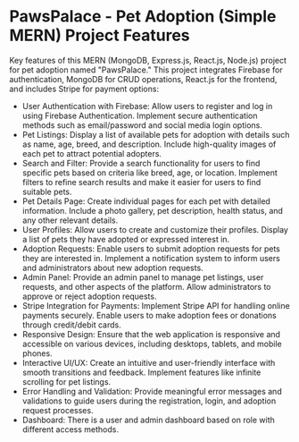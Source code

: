 # PawsPalace - Pet Adoption (Simple MERN) Project Features

Key features of this MERN (MongoDB, Express.js, React.js, Node.js) project for pet adoption named "PawsPalace." This project integrates Firebase for authentication, MongoDB for CRUD operations, React.js for the frontend, and includes Stripe for payment options:

- User Authentication with Firebase: Allow users to register and log in using Firebase Authentication. Implement secure authentication methods such as email/password and social media login options.
- Pet Listings: Display a list of available pets for adoption with details such as name, age, breed, and description. Include high-quality images of each pet to attract potential adopters.
- Search and Filter: Provide a search functionality for users to find specific pets based on criteria like breed, age, or location. Implement filters to refine search results and make it easier for users to find suitable pets.
- Pet Details Page: Create individual pages for each pet with detailed information. Include a photo gallery, pet description, health status, and any other relevant details.
- User Profiles: Allow users to create and customize their profiles. Display a list of pets they have adopted or expressed interest in.
- Adoption Requests: Enable users to submit adoption requests for pets they are interested in. Implement a notification system to inform users and administrators about new adoption requests.
- Admin Panel: Provide an admin panel to manage pet listings, user requests, and other aspects of the platform. Allow administrators to approve or reject adoption requests.
- Stripe Integration for Payments: Implement Stripe API for handling online payments securely. Enable users to make adoption fees or donations through credit/debit cards.
- Responsive Design: Ensure that the web application is responsive and accessible on various devices, including desktops, tablets, and mobile phones.
- Interactive UI/UX: Create an intuitive and user-friendly interface with smooth transitions and feedback. Implement features like infinite scrolling for pet listings.
- Error Handling and Validation: Provide meaningful error messages and validations to guide users during the registration, login, and adoption request processes.
- Dashboard: There is a user and admin dashboard based on role with different access methods.
